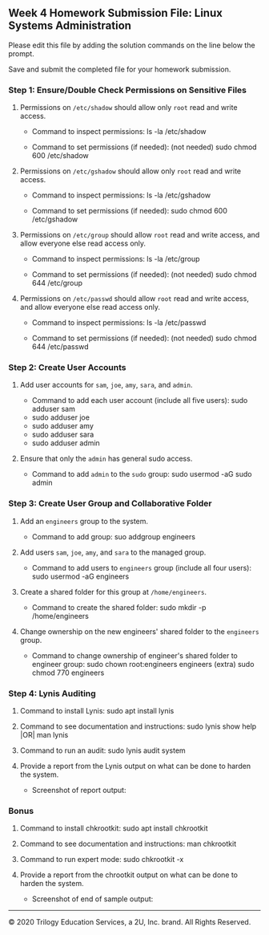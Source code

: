 ## Week 4 Homework Submission File: Linux Systems Administration

Please edit this file by adding the solution commands on the line below the prompt.

Save and submit the completed file for your homework submission.


### Step 1: Ensure/Double Check Permissions on Sensitive Files

1. Permissions on `/etc/shadow` should allow only `root` read and write access.

    - Command to inspect permissions: ls -la /etc/shadow

    - Command to set permissions (if needed): (not needed) sudo chmod 600 /etc/shadow

2. Permissions on `/etc/gshadow` should allow only `root` read and write access.

    - Command to inspect permissions: ls -la /etc/gshadow

    - Command to set permissions (if needed): sudo chmod 600 /etc/gshadow

3. Permissions on `/etc/group` should allow `root` read and write access, and allow everyone else read access only.

    - Command to inspect permissions: ls -la /etc/group

    - Command to set permissions (if needed): (not needed) sudo chmod 644 /etc/group

4. Permissions on `/etc/passwd` should allow `root` read and write access, and allow everyone else read access only.

    - Command to inspect permissions: ls -la /etc/passwd

    - Command to set permissions (if needed): (not needed) sudo chmod 644 /etc/passwd

### Step 2: Create User Accounts

1. Add user accounts for `sam`, `joe`, `amy`, `sara`, and `admin`.

    - Command to add each user account (include all five users): sudo adduser sam
    - sudo adduser joe
    - sudo adduser amy
    - sudo adduser sara
    - sudo adduser admin

2. Ensure that only the `admin` has general sudo access.

    - Command to add `admin` to the `sudo` group: sudo usermod -aG sudo admin

### Step 3: Create User Group and Collaborative Folder

1. Add an `engineers` group to the system.

    - Command to add group: suo addgroup engineers

2. Add users `sam`, `joe`, `amy`, and `sara` to the managed group.

    - Command to add users to `engineers` group (include all four users): sudo usermod -aG engineers <user>

3. Create a shared folder for this group at `/home/engineers`.

    - Command to create the shared folder: sudo mkdir -p /home/engineers

4. Change ownership on the new engineers' shared folder to the `engineers` group.

    - Command to change ownership of engineer's shared folder to engineer group: sudo chown root:engineers engineers
    (extra) sudo chmod 770 engineers

### Step 4: Lynis Auditing

1. Command to install Lynis: sudo apt install lynis

2. Command to see documentation and instructions: sudo lynis show help |OR| man lynis

3. Command to run an audit: sudo lynis audit system

4. Provide a report from the Lynis output on what can be done to harden the system.

    - Screenshot of report output: 


### Bonus
1. Command to install chkrootkit: sudo apt install chkrootkit

2. Command to see documentation and instructions: man chkrootkit

3. Command to run expert mode: sudo chkrootkit -x

4. Provide a report from the chrootkit output on what can be done to harden the system.
    - Screenshot of end of sample output:

---
© 2020 Trilogy Education Services, a 2U, Inc. brand. All Rights Reserved.
